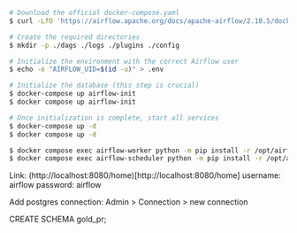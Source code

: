 

```bash
# Download the official docker-compose.yaml
$ curl -LfO 'https://airflow.apache.org/docs/apache-airflow/2.10.5/docker-compose.yaml'

# Create the required directories
$ mkdir -p ./dags ./logs ./plugins ./config

# Initialize the environment with the correct Airflow user
$ echo -e "AIRFLOW_UID=$(id -u)" > .env

# Initialize the database (this step is crucial)
$ docker-compose up airflow-init
$ docker compose up airflow-init

# Once initialization is complete, start all services
$ docker-compose up -d
$ docker compose up -d

$ docker compose exec airflow-worker python -m pip install -r /opt/airflow/config/requirements.txt
$ docker compose exec airflow-scheduler python -m pip install -r /opt/airflow/config/requirements.txt
```

Link: (http://localhost:8080/home)[http://localhost:8080/home]
username: airflow
password: airflow

Add postgres connection: Admin > Connection > new connection

CREATE SCHEMA gold_pr;
